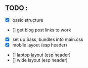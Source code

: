 ## TODO : 
- [x] basic structure
- [] get blog post links to work
- [x] set up Sass, bundles into main.css
- [x] mobile layout (esp header)
- [] laptop layout (esp header)
- [] wide layout (esp header)